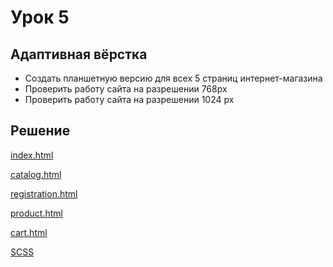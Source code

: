 # Урок 5

## Адаптивная вёрстка

- Создать планшетную версию для всех 5 страниц интернет-магазина
- Проверить работу сайта на разрешении 768px
- Проверить работу сайта на разрешении 1024 px

## Решение

[index.html](index.html)

[catalog.html](catalog.html)

[registration.html](registration.html)

[product.html](product.html)

[cart.html](cart.html)

[SCSS](style.scss)